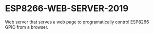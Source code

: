 # ESP8266-WEB-SERVER-2019
Web server that serves a web page to programatically control ESP8266 GPIO from a browser. 
